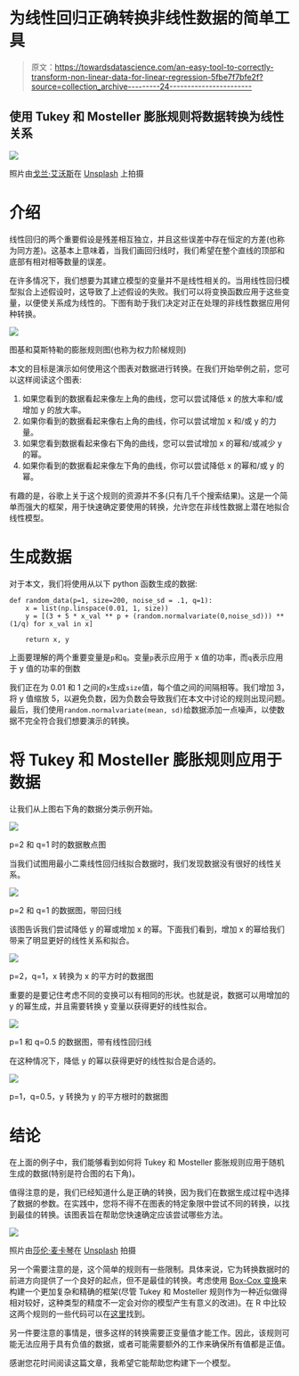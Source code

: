 # 为线性回归正确转换非线性数据的简单工具

> 原文：<https://towardsdatascience.com/an-easy-tool-to-correctly-transform-non-linear-data-for-linear-regression-5fbe7f7bfe2f?source=collection_archive---------24----------------------->

## 使用 Tukey 和 Mosteller 膨胀规则将数据转换为线性关系

![](img/a3437a7b631d12898317158ea4417c88.png)

照片由[戈兰·艾沃斯](https://unsplash.com/@goran_ivos)在 [Unsplash](https://unsplash.com/photos/J_ozkAK9sZ4) 上拍摄

# 介绍

线性回归的两个重要假设是残差相互独立，并且这些误差中存在恒定的方差(也称为同方差)。这基本上意味着，当我们画回归线时，我们希望在整个直线的顶部和底部有相对相等数量的误差。

在许多情况下，我们想要为其建立模型的变量并不是线性相关的。当用线性回归模型拟合上述假设时，这导致了上述假设的失败。我们可以将变换函数应用于这些变量，以便使关系成为线性的。下图有助于我们决定对正在处理的非线性数据应用何种转换。

![](img/9603183a2712ed27c85f75d34cae55ef.png)

图基和莫斯特勒的膨胀规则图(也称为权力阶梯规则)

本文的目标是演示如何使用这个图表对数据进行转换。在我们开始举例之前，您可以这样阅读这个图表:

1.  如果您看到的数据看起来像左上角的曲线，您可以尝试降低 x 的放大率和/或增加 y 的放大率。
2.  如果你看到的数据看起来像右上角的曲线，你可以尝试增加 x 和/或 y 的力量。
3.  如果您看到数据看起来像右下角的曲线，您可以尝试增加 x 的幂和/或减少 y 的幂。
4.  如果你看到的数据看起来像左下角的曲线，你可以尝试降低 x 的幂和/或 y 的幂。

有趣的是，谷歌上关于这个规则的资源并不多(只有几千个搜索结果)。这是一个简单而强大的框架，用于快速确定要使用的转换，允许您在非线性数据上潜在地拟合线性模型。

# 生成数据

对于本文，我们将使用从以下 python 函数生成的数据:

```
def random_data(p=1, size=200, noise_sd = .1, q=1):
    x = list(np.linspace(0.01, 1, size))
    y = [(3 + 5 * x_val ** p + (random.normalvariate(0,noise_sd))) ** (1/q) for x_val in x]

    return x, y
```

上面要理解的两个重要变量是`p`和`q`。变量`p`表示应用于 x 值的功率，而`q`表示应用于 y 值的功率的倒数

我们正在为 0.01 和 1 之间的`x`生成`size`值，每个值之间的间隔相等。我们增加 3，将 y 值缩放 5，以避免负数，因为负数会导致我们在本文中讨论的规则出现问题。最后，我们使用`random.normalvariate(mean, sd)`给数据添加一点噪声，以使数据不完全符合我们想要演示的转换。

# 将 Tukey 和 Mosteller 膨胀规则应用于数据

让我们从上图右下角的数据分类示例开始。

![](img/cb21e6027f408418e98a274025d53feb.png)

p=2 和 q=1 时的数据散点图

当我们试图用最小二乘线性回归线拟合数据时，我们发现数据没有很好的线性关系。

![](img/5a8bd2468b3f68e087a04cdd647b5b91.png)

p=2 和 q=1 的数据图，带回归线

该图告诉我们尝试降低 y 的幂或增加 x 的幂。下面我们看到，增加 x 的幂给我们带来了明显更好的线性关系和拟合。

![](img/532144325e06e068399c6fae022e6877.png)

p=2，q=1，x 转换为 x 的平方时的数据图

重要的是要记住考虑不同的变换可以有相同的形状。也就是说，数据可以用增加的 y 的幂生成，并且需要转换 y 变量以获得更好的线性拟合。

![](img/7f210963fb244b2c2680e08facfdd379.png)

p=1 和 q=0.5 的数据图，带有线性回归线

在这种情况下，降低 y 的幂以获得更好的线性拟合是合适的。

![](img/1330c7c36e4f5795a14ba233c8830bf3.png)

p=1，q=0.5，y 转换为 y 的平方根时的数据图

# 结论

在上面的例子中，我们能够看到如何将 Tukey 和 Mosteller 膨胀规则应用于随机生成的数据(特别是符合图的右下角)。

值得注意的是，我们已经知道什么是正确的转换，因为我们在数据生成过程中选择了数据的参数。在实践中，您将不得不在图表的特定象限中尝试不同的转换，以找到最佳的转换。该图表旨在帮助您快速确定应该尝试哪些方法。

![](img/8843be60b65b1e834787b5ea81099c2c.png)

照片由[莎伦·麦卡琴](https://unsplash.com/@sharonmccutcheon)在 [Unsplash](https://unsplash.com/photos/eMP4sYPJ9x0) 拍摄

另一个需要注意的是，这个简单的规则有一些限制。具体来说，它为转换数据时的前进方向提供了一个良好的起点，但不是最佳的转换。考虑使用 [Box-Cox 变换](https://www.statisticshowto.com/box-cox-transformation/#:~:text=A%20Box%20Cox%20transformation%20is,a%20broader%20number%20of%20tests.)来构建一个更加复杂和精确的框架(尽管 Tukey 和 Mosteller 规则作为一种近似做得相对较好，这种类型的精度不一定会对你的模型产生有意义的改进)。在 R 中比较这两个规则的一些代码可以在[这里](https://freakonometrics.hypotheses.org/14967)找到。

另一件要注意的事情是，很多这样的转换需要正变量值才能工作。因此，该规则可能无法应用于具有负值的数据，或者可能需要额外的工作来确保所有值都是正值。

感谢您花时间阅读这篇文章，我希望它能帮助您构建下一个模型。